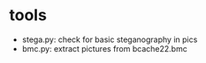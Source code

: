 # tools

 * stega.py: check for basic steganography in pics
 * bmc.py: extract pictures from bcache22.bmc
